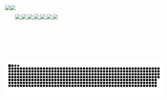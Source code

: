 <div style="width:100%">
  <a href="https://github.com/wegoodigital">
  <img style="float:left" height="180em" src="https://github-readme-stats.vercel.app/api?username=wegoodigital&show_icons=true&theme=ayu-mirage&include_all_commits=true&count_private=true">
  <img style="float:left" height="180em" src="https://github-readme-stats.vercel.app/api/top-langs/?username=wegoodigital&layout=compact&langs_count=7&theme=ayu-mirage">
</div>

##
<div>
  <img src="https://img.shields.io/badge/PHP-777BB4?style=for-the-badge&logo=php&logoColor=white">
  <img src="https://img.shields.io/badge/HTML5-E34F26?style=for-the-badge&logo=html5&logoColor=white">
  <img src="https://img.shields.io/badge/CSS3-1572B6?style=for-the-badge&logo=css3&logoColor=white">
  <img src="https://img.shields.io/badge/JavaScript-F7DF1E?style=for-the-badge&logo=javascript&logoColor=black">
  <img src="https://img.shields.io/badge/jQuery-0769AD?style=for-the-badge&logo=jquery&logoColor=white">
  <img src="https://img.shields.io/badge/Bootstrap-563D7C?style=for-the-badge&logo=bootstrap&logoColor=white">
  <img src="https://img.shields.io/badge/MySQL-00000F?style=for-the-badge&logo=mysql&logoColor=white">
</div>
<br><br>

![Snake animation](https://github.com/wegoodigital/wegoodigital/blob/output/github-contribution-grid-snake.svg)

